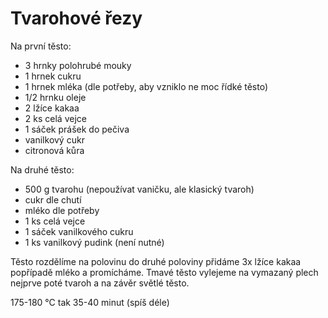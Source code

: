 # Tvarohové řezy

Na první těsto:

* 3 hrnky polohrubé mouky
* 1 hrnek cukru
* 1 hrnek mléka (dle potřeby, aby vzniklo ne moc řídké těsto)
* 1/2 hrnku	oleje
* 2 lžíce	kakaa
* 2 ks celá vejce
* 1 sáček	prášek do pečiva
* vanilkový cukr
* citronová kůra

Na druhé těsto:
* 500 g	tvarohu (nepoužívat vaničku, ale klasický tvaroh)
* cukr dle chutí
* mléko dle potřeby
* 1 ks celá vejce
* 1 sáček	vanilkového cukru
* 1 ks vanilkový pudink (není nutné)

Těsto rozdělíme na polovinu do druhé poloviny přidáme 3x lžíce kakaa popřípadě mléko a promícháme.
Tmavé těsto vylejeme na vymazaný plech nejprve poté tvaroh a na závěr světlé těsto.

175-180 °C tak 35-40 minut (spíš déle)